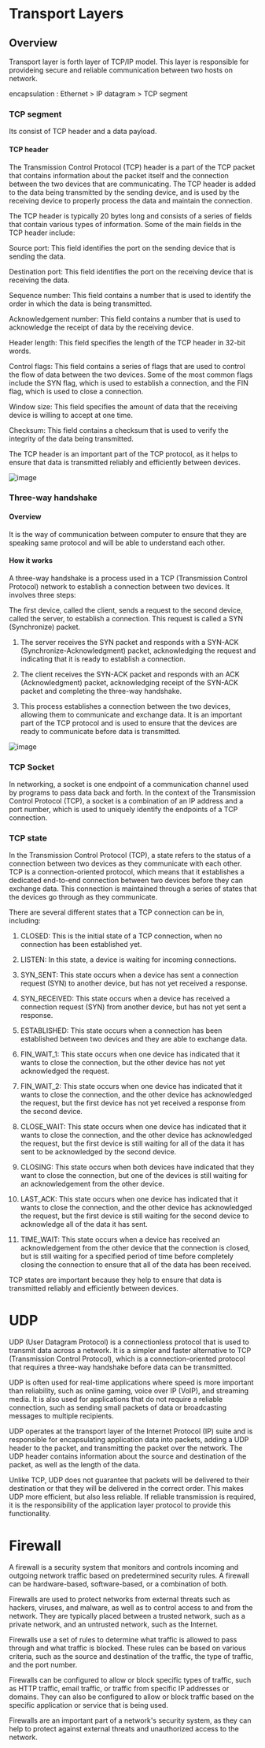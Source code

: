 # Transport Layers
## Overview
Transport layer is forth layer of TCP/IP model. This layer is responsible for provideing secure and reliable communication between two hosts on network.

encapsulation : Ethernet > IP datagram > TCP segment


### TCP segment
Its consist of TCP header and a data payload.

#### TCP header
The Transmission Control Protocol (TCP) header is a part of the TCP packet that contains information about the packet itself and the connection between the two devices that are communicating. The TCP header is added to the data being transmitted by the sending device, and is used by the receiving device to properly process the data and maintain the connection.

The TCP header is typically 20 bytes long and consists of a series of fields that contain various types of information. Some of the main fields in the TCP header include:

Source port: This field identifies the port on the sending device that is sending the data.

Destination port: This field identifies the port on the receiving device that is receiving the data.

Sequence number: This field contains a number that is used to identify the order in which the data is being transmitted.

Acknowledgement number: This field contains a number that is used to acknowledge the receipt of data by the receiving device.

Header length: This field specifies the length of the TCP header in 32-bit words.

Control flags: This field contains a series of flags that are used to control the flow of data between the two devices. Some of the most common flags include the SYN flag, which is used to establish a connection, and the FIN flag, which is used to close a connection.

Window size: This field specifies the amount of data that the receiving device is willing to accept at one time.

Checksum: This field contains a checksum that is used to verify the integrity of the data being transmitted.

The TCP header is an important part of the TCP protocol, as it helps to ensure that data is transmitted reliably and efficiently between devices.

![image](https://user-images.githubusercontent.com/75428655/208326089-a905e1be-63a5-4c65-840c-92fd8cf95c5a.png)



### Three-way handshake
#### Overview
It is the way of communication between computer to ensure that they are speaking same protocol and will be able to understand each other.


#### How it works
A three-way handshake is a process used in a TCP (Transmission Control Protocol) network to establish a connection between two devices. It involves three steps:

The first device, called the client, sends a request to the second device, called the server, to establish a connection. This request is called a SYN (Synchronize) packet.

1. The server receives the SYN packet and responds with a SYN-ACK (Synchronize-Acknowledgment) packet, acknowledging the request and indicating that it is ready to establish a connection.

2. The client receives the SYN-ACK packet and responds with an ACK (Acknowledgment) packet, acknowledging receipt of the SYN-ACK packet and completing the three-way handshake.

3. This process establishes a connection between the two devices, allowing them to communicate and exchange data. It is an important part of the TCP protocol and is used to ensure that the devices are ready to communicate before data is transmitted.


![image](https://user-images.githubusercontent.com/75428655/208326059-778ba68d-e01a-4ce5-80e4-418bfbe13e69.png)


### TCP Socket
In networking, a socket is one endpoint of a communication channel used by programs to pass data back and forth.
In the context of the Transmission Control Protocol (TCP), a socket is a combination of an IP address and a port number, which is used to uniquely identify the endpoints of a TCP connection.


### TCP state
In the Transmission Control Protocol (TCP), a state refers to the status of a connection between two devices as they communicate with each other. TCP is a connection-oriented protocol, which means that it establishes a dedicated end-to-end connection between two devices before they can exchange data. This connection is maintained through a series of states that the devices go through as they communicate.

There are several different states that a TCP connection can be in, including:

1. CLOSED: This is the initial state of a TCP connection, when no connection has been established yet.

2. LISTEN: In this state, a device is waiting for incoming connections.

3. SYN_SENT: This state occurs when a device has sent a connection request (SYN) to another device, but has not yet received a response.

4. SYN_RECEIVED: This state occurs when a device has received a connection request (SYN) from another device, but has not yet sent a response.

5. ESTABLISHED: This state occurs when a connection has been established between two devices and they are able to exchange data.

6. FIN_WAIT_1: This state occurs when one device has indicated that it wants to close the connection, but the other device has not yet acknowledged the request.

7. FIN_WAIT_2: This state occurs when one device has indicated that it wants to close the connection, and the other device has acknowledged the request, but the first device has not yet received a response from the second device.

8. CLOSE_WAIT: This state occurs when one device has indicated that it wants to close the connection, and the other device has acknowledged the request, but the first device is still waiting for all of the data it has sent to be acknowledged by the second device.

9. CLOSING: This state occurs when both devices have indicated that they want to close the connection, but one of the devices is still waiting for an acknowledgement from the other device.

10. LAST_ACK: This state occurs when one device has indicated that it wants to close the connection, and the other device has acknowledged the request, but the first device is still waiting for the second device to acknowledge all of the data it has sent.

11. TIME_WAIT: This state occurs when a device has received an acknowledgement from the other device that the connection is closed, but is still waiting for a specified period of time before completely closing the connection to ensure that all of the data has been received.

TCP states are important because they help to ensure that data is transmitted reliably and efficiently between devices.

# UDP
UDP (User Datagram Protocol) is a connectionless protocol that is used to transmit data across a network. It is a simpler and faster alternative to TCP (Transmission Control Protocol), which is a connection-oriented protocol that requires a three-way handshake before data can be transmitted.

UDP is often used for real-time applications where speed is more important than reliability, such as online gaming, voice over IP (VoIP), and streaming media. It is also used for applications that do not require a reliable connection, such as sending small packets of data or broadcasting messages to multiple recipients.

UDP operates at the transport layer of the Internet Protocol (IP) suite and is responsible for encapsulating application data into packets, adding a UDP header to the packet, and transmitting the packet over the network. The UDP header contains information about the source and destination of the packet, as well as the length of the data.

Unlike TCP, UDP does not guarantee that packets will be delivered to their destination or that they will be delivered in the correct order. This makes UDP more efficient, but also less reliable. If reliable transmission is required, it is the responsibility of the application layer protocol to provide this functionality.


# Firewall
A firewall is a security system that monitors and controls incoming and outgoing network traffic based on predetermined security rules. A firewall can be hardware-based, software-based, or a combination of both.

Firewalls are used to protect networks from external threats such as hackers, viruses, and malware, as well as to control access to and from the network. They are typically placed between a trusted network, such as a private network, and an untrusted network, such as the Internet.

Firewalls use a set of rules to determine what traffic is allowed to pass through and what traffic is blocked. These rules can be based on various criteria, such as the source and destination of the traffic, the type of traffic, and the port number.

Firewalls can be configured to allow or block specific types of traffic, such as HTTP traffic, email traffic, or traffic from specific IP addresses or domains. They can also be configured to allow or block traffic based on the specific application or service that is being used.

Firewalls are an important part of a network's security system, as they can help to protect against external threats and unauthorized access to the network.


